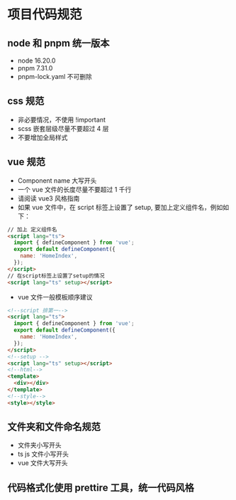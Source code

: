 # 项目代码规范

## node 和 pnpm 统一版本

- node 16.20.0
- pnpm 7.31.0
- pnpm-lock.yaml 不可删除

## css 规范

- 非必要情况，不使用 !important
- scss 嵌套层级尽量不要超过 4 层
- 不要增加全局样式

## vue 规范

- Component name 大写开头
- 一个 vue 文件的长度尽量不要超过 1 千行
- 请阅读 vue3 风格指南
- 如果 vue 文件中，在 script 标签上设置了 setup, 要加上定义组件名，例如如下：

```html
// 加上 定义组件名
<script lang="ts">
  import { defineComponent } from 'vue';
  export default defineComponent({
    name: 'HomeIndex',
  });
</script>
// 在script标签上设置了setup的情况
<script lang="ts" setup></script>
```

- vue 文件一般模板顺序建议

```html
<!--script 排第一-->
<script lang="ts">
  import { defineComponent } from 'vue';
  export default defineComponent({
    name: 'HomeIndex',
  });
</script>
<!--setup -->
<script lang="ts" setup></script>
<!--html-->
<template>
  <div></div>
</template>
<!--style-->
<style></style>
```

## 文件夹和文件命名规范
- 文件夹小写开头
- ts js 文件小写开头
- vue 文件大写开头

## 代码格式化使用 prettire 工具，统一代码风格